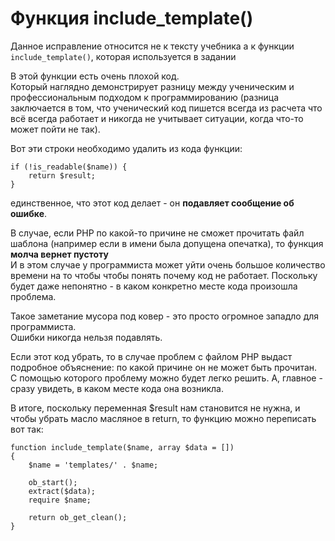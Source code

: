 # Функция include_template()

Данное исправление относится не к тексту учебника а к функции `include_template()`, которая используется в задании

В этой функции есть очень плохой код.  
Который наглядно демонстрирует разницу между ученическим и профессиональным подходом к программированию (разница заключается в том, что ученический код пишется всегда из расчета что всё всегда работает и никогда не учитывает ситуации, когда что-то может пойти не так).

Вот эти строки необходимо удалить из кода функции:

    if (!is_readable($name)) {
        return $result;
    }
    
единственное, что этот код делает - он **подавляет сообщение об ошибке**.

В случае, если РНР по какой-то причине не сможет прочитать файл шаблона (например если в имени была допущена опечатка), то функция **молча вернет пустоту**   
И в этом случае у программиста может уйти очень большое количество времени на то чтобы чтобы понять почему код не работает. Поскольку будет даже непонятно - в каком конкретно месте кода произошла проблема.

Такое заметание мусора под ковер - это просто огромное западло для программиста.    
Ошибки никогда нельзя подавлять.

Если этот код убрать, то в случае проблем с файлом РНР выдаст подробное объяснение: по какой причине он не может быть прочитан. 
С помощью которого проблему можно будет легко решить. А, главное - сразу увидеть, в каком месте кода она возникла. 

В итоге, поскольку переменная $result нам становится не нужна, и чтобы убрать масло масляное в return, то функцию можно переписать вот так:

    function include_template($name, array $data = [])
    {
        $name = 'templates/' . $name;

        ob_start();
        extract($data);
        require $name;

        return ob_get_clean();
    }
